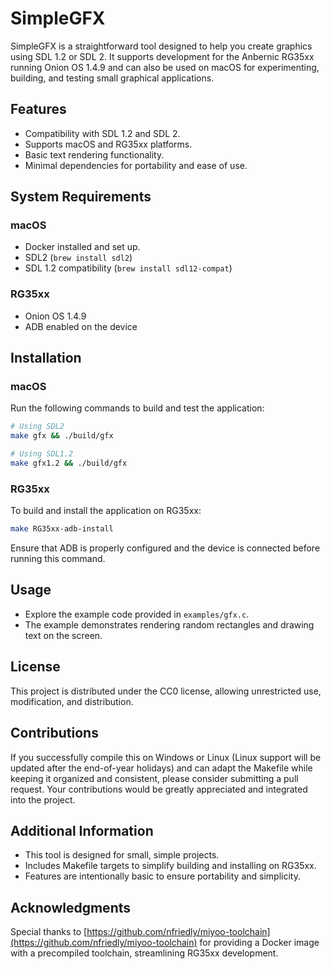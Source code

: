 # SimpleGFX

SimpleGFX is a straightforward tool designed to help you create graphics using SDL 1.2 or SDL 2. It supports development for the Anbernic RG35xx running Onion OS 1.4.9 and can also be used on macOS for experimenting, building, and testing small graphical applications.

## Features

- Compatibility with SDL 1.2 and SDL 2.
- Supports macOS and RG35xx platforms.
- Basic text rendering functionality.
- Minimal dependencies for portability and ease of use.

## System Requirements

### macOS

- Docker installed and set up.
- SDL2 (`brew install sdl2`)
- SDL 1.2 compatibility (`brew install sdl12-compat`)

### RG35xx

- Onion OS 1.4.9
- ADB enabled on the device

## Installation

### macOS

Run the following commands to build and test the application:

```bash
# Using SDL2
make gfx && ./build/gfx

# Using SDL1.2
make gfx1.2 && ./build/gfx
```

### RG35xx

To build and install the application on RG35xx:

```bash
make RG35xx-adb-install
```

Ensure that ADB is properly configured and the device is connected before running this command.

## Usage

- Explore the example code provided in `examples/gfx.c`.
- The example demonstrates rendering random rectangles and drawing text on the screen.

## License

This project is distributed under the CC0 license, allowing unrestricted use, modification, and distribution.

## Contributions

If you successfully compile this on Windows or Linux (Linux support will be updated after the end-of-year holidays) and can adapt the Makefile while keeping it organized and consistent, please consider submitting a pull request. Your contributions would be greatly appreciated and integrated into the project.

## Additional Information

- This tool is designed for small, simple projects.
- Includes Makefile targets to simplify building and installing on RG35xx.
- Features are intentionally basic to ensure portability and simplicity.

## Acknowledgments

Special thanks to [https://github.com/nfriedly/miyoo-toolchain](https://github.com/nfriedly/miyoo-toolchain) for providing a Docker image with a precompiled toolchain, streamlining RG35xx development.

